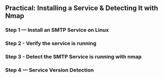 ## Practical: Installing a Service & Detecting It with Nmap

### Step 1 — Install an SMTP Service on Linux

### Step 2 - Verify the service is running

### Step 3 - Detect the SMTP Service is running with nmap

### Step 4 — Service Version Detection
